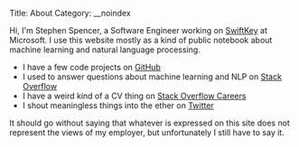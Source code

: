 Title: About
Category: __noindex

Hi, I'm Stephen Spencer, a Software Engineer working on
[SwiftKey](http://www.swiftkey.com) at Microsoft. I use this website
mostly as a kind of public notebook about machine learning and natural
language processing.

* I have a few code projects on [GitHub](http://www.github.com/stompchicken)
* I used to answer questions about machine learning and NLP on [Stack Overflow](http://stackoverflow.com/users/5856/stompchicken)
* I have a weird kind of a CV thing on [Stack Overflow Careers](http://stackoverflow.com/cv/stompchicken)
* I shout meaningless things into the ether on [Twitter](http://www.twitter.com/stompchicken)

It should go without saying that whatever is expressed on this site
does not represent the views of my employer, but unfortunately I still
have to say it.
